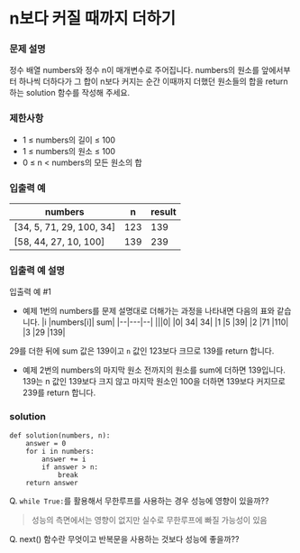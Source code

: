# n보다 커질 때까지 더하기

### 문제 설명
정수 배열 numbers와 정수 n이 매개변수로 주어집니다. numbers의 원소를 앞에서부터 하나씩 더하다가 그 합이 n보다 커지는 순간 이때까지 더했던 원소들의 합을 return 하는 solution 함수를 작성해 주세요.

### 제한사항
* 1 ≤ numbers의 길이 ≤ 100
* 1 ≤ numbers의 원소 ≤ 100
* 0 ≤ n < numbers의 모든 원소의 합

### 입출력 예
|numbers|	n	|result|
|---|-|---|
|[34, 5, 71, 29, 100, 34]|	123|	139|
|[58, 44, 27, 10, 100]	|139|	239|

### 입출력 예 설명
입출력 예 #1
* 예제 1번의 numbers를 문제 설명대로 더해가는 과정을 나타내면 다음의 표와 같습니다.
|i	|numbers[i]|	sum|
|--|---|--|
|||0|
|0|	34|	34|
|1	|5	|39|
|2	|71	|110|
|3	|29	|139|

29를 더한 뒤에 sum 값은 139이고 `n` 값인 123보다 크므로 139를 return 합니다.

* 예제 2번의 numbers의 마지막 원소 전까지의 원소를 sum에 더하면 139입니다. 139는 n 값인 139보다 크지 않고 마지막 원소인 100을 더하면 139보다 커지므로 239를 return 합니다.

### solution
```
def solution(numbers, n):
    answer = 0
    for i in numbers:
        answer += i
        if answer > n:
            break
    return answer
```

Q. `while True:`를 활용해서 무한루프를 사용하는 경우 성능에 영향이 있을까??
> 성능의 측면에서는 영향이 없지만 실수로 무한루프에 빠질 가능성이 있음

Q. next() 함수란 무엇이고 반복문을 사용하는 것보다 성능에 좋을까??







